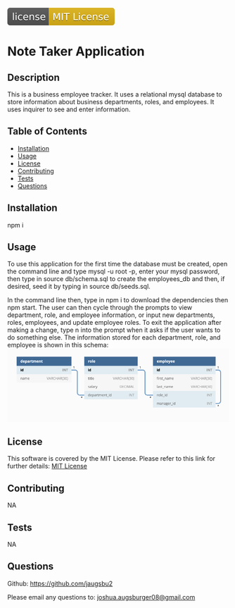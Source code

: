 ![license badge](/images/license-MIT-License-yellow.svg)

  # Note Taker Application

  ## Description

  This is a business employee tracker. It uses a relational mysql database to store information about business departments, roles, and employees. It uses inquirer to see and enter information. 

  ## Table of Contents
  
  - [Installation](#installation)
  - [Usage](#usage)
  - [License](#license)
  - [Contributing](#contributing)
  - [Tests](#tests)
  - [Questions](#questions)
  
  ## Installation
  
  npm i
  
  ## Usage
  
  To use this application for the first time the database must be created, open the command line and type mysql -u root -p, enter your mysql password, then type in source db/schema.sql to create the employees_db and then, if desired, seed it by typing in source db/seeds.sql. 

  In the command line then, type in npm i to download the dependencies then npm start. The user can then cycle through the prompts to view department, role, and employee information, or input new departments, roles, employees, and update employee roles. To exit the application after making a change, type n into the prompt when it asks if the user wants to do something else. The information stored for each department, role, and employee is shown in this schema:
  ![schema](/images/schema.png)

  ## License

  This software is covered by the MIT License. Please refer to this link for further details: 
  [MIT License](https://opensource.org/licenses/MIT)
  
  ## Contributing

  NA
  
  ## Tests

  NA
  
  ## Questions

  Github: https://github.com/jaugsbu2

  Please email any questions to: joshua.augsburger08@gmail.com

